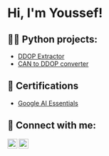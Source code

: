 <h1>Hi, I'm Youssef! <br/></h1>

<h2>👨‍💻 Python projects:</h2>

- [DDOP Extractor](https://github.com/Stivan1999/python_project_1)
- [CAN to DDOP converter](https://github.com/Stivan1999/python_project_2) <b><i></b></i>


<h2>📝 Certifications</h2>

- [Google AI Essentials](https://www.credly.com/badges/7321607a-fa5e-4a4b-aafe-93c76f67a0b8/public_url)


<h2> 🤳 Connect with me:</h2>

[<img align="left" alt="Youssef | LinkedIn" width="22px" src="https://cdn.jsdelivr.net/npm/simple-icons@v3/icons/linkedin.svg" />][linkedin]
[<img align="left" alt="Youssef | Instagram" width="22px" src="https://cdn.jsdelivr.net/npm/simple-icons@v3/icons/instagram.svg" />][instagram]

[instagram]: https://www.instagram.com/youssef_stivan/
[linkedin]: https://www.linkedin.com/in/youssef-stivan
